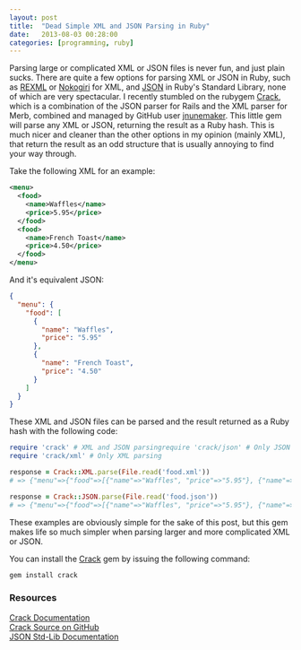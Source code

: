 ```yaml
---
layout: post
title:  "Dead Simple XML and JSON Parsing in Ruby"
date:   2013-08-03 00:28:00
categories: [programming, ruby]
---
```


Parsing large or complicated XML or JSON files is never fun, and just plain sucks. There are quite a few options for parsing XML or JSON in Ruby, such as [REXML](http://www.germane-software.com/software/rexml/) or [Nokogiri](http://nokogiri.org/) for XML, and [JSON](http://www.ruby-doc.org/stdlib-2.0/libdoc/json/rdoc/JSON.html) in Ruby's Standard Library, none of which are very spectacular. I recently stumbled on the rubygem [Crack](https://github.com/jnunemaker/crack), which is a combination of the JSON parser for Rails and the XML parser for Merb, combined and managed by GitHub user [jnunemaker](https://github.com/jnunemaker). This little gem will parse any XML or JSON, returning the result as a Ruby hash. This is much nicer and cleaner than the other options in my opinion (mainly XML), that return the result as an odd structure that is usually annoying to find your way through.

Take the following XML for an example:

```xml
<menu>
  <food>
    <name>Waffles</name>
    <price>5.95</price>
  </food>
  <food>
    <name>French Toast</name>
    <price>4.50</price>
  </food>
</menu>
```

And it's equivalent JSON:

```json
{
  "menu": {
    "food": [
      {
        "name": "Waffles",
        "price": "5.95"
      },
      {
        "name": "French Toast",
        "price": "4.50"
      }
    ]
  }
}
```

These XML and JSON files can be parsed and the result returned as a Ruby hash with the following code:

```ruby
require 'crack' # XML and JSON parsingrequire 'crack/json' # Only JSON parsing
require 'crack/xml' # Only XML parsing

response = Crack::XML.parse(File.read('food.xml'))
# => {"menu"=>{"food"=>[{"name"=>"Waffles", "price"=>"5.95"}, {"name"=>"French Toast", "price"=>"4.50"}]}}

response = Crack::JSON.parse(File.read('food.json'))
# => {"menu"=>{"food"=>[{"name"=>"Waffles", "price"=>"5.95"}, {"name"=>"French Toast", "price"=>"4.50"}]}}
```

These examples are obviously simple for the sake of this post, but this gem makes life so much simpler when parsing larger and more complicated XML or JSON.

You can install the [Crack](https://github.com/jnunemaker/crack) gem by issuing the following command:

```bash
gem install crack
```

### Resources

[Crack Documentation](http://rdoc.info/github/jnunemaker/crack)<br />
[Crack Source on GitHub](https://github.com/jnunemaker/crack)<br />
[JSON Std-Lib Documentation](http://www.ruby-doc.org/stdlib-2.0/libdoc/json/rdoc/JSON.html)
